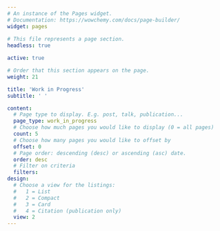 ```yaml
---
# An instance of the Pages widget.
# Documentation: https://wowchemy.com/docs/page-builder/
widget: pages
 
# This file represents a page section.
headless: true

active: true

# Order that this section appears on the page.
weight: 21

title: 'Work in Progress'
subtitle: ' '

content:
  # Page type to display. E.g. post, talk, publication...
  page_type: work_in_progress
  # Choose how much pages you would like to display (0 = all pages)
  count: 5
  # Choose how many pages you would like to offset by
  offset: 0
  # Page order: descending (desc) or ascending (asc) date.
  order: desc
  # Filter on criteria
  filters: 
design:
  # Choose a view for the listings:
  #   1 = List
  #   2 = Compact
  #   3 = Card
  #   4 = Citation (publication only)
  view: 2
---
```


